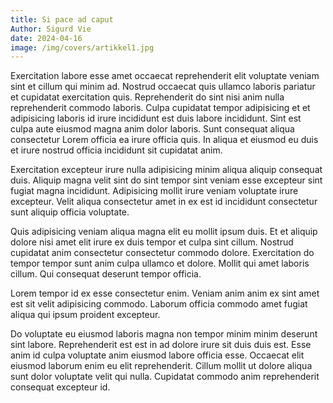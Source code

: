 ```yaml
---
title: Si pace ad caput
Author: Sigurd Vie
date: 2024-04-16
image: /img/covers/artikkel1.jpg
---
```


<script setup>
import ArtikkelHero from '../components/ArtikkelHero.vue';
</script>

<ArtikkelHero 
  title="Si pace ad caput"
  image="/img/covers/artikkel1.jpg" 
/>

Exercitation labore esse amet occaecat reprehenderit elit voluptate veniam sint et cillum qui minim ad. Nostrud occaecat quis ullamco laboris pariatur et cupidatat exercitation quis. Reprehenderit do sint nisi anim nulla reprehenderit commodo laboris. Culpa cupidatat tempor adipisicing et et adipisicing laboris id irure incididunt est duis labore incididunt. Sint est culpa aute eiusmod magna anim dolor laboris. Sunt consequat aliqua consectetur Lorem officia ea irure officia quis. In aliqua et eiusmod eu duis et irure nostrud officia incididunt sit cupidatat anim.

Exercitation excepteur irure nulla adipisicing minim aliqua aliquip consequat duis. Aliquip magna velit sint do sint tempor sint veniam esse excepteur sint fugiat magna incididunt. Adipisicing mollit irure veniam voluptate irure excepteur. Velit aliqua consectetur amet in ex est id incididunt consectetur sunt aliquip officia voluptate.

Quis adipisicing veniam aliqua magna elit eu mollit ipsum duis. Et et aliquip dolore nisi amet elit irure ex duis tempor et culpa sint cillum. Nostrud cupidatat anim consectetur consectetur commodo dolore. Exercitation do tempor tempor sunt anim culpa ullamco et dolore. Mollit qui amet laboris cillum. Qui consequat deserunt tempor officia.

Lorem tempor id ex esse consectetur enim. Veniam anim anim ex sint amet est sit velit adipisicing commodo. Laborum officia commodo amet fugiat aliqua qui ipsum proident excepteur.

Do voluptate eu eiusmod laboris magna non tempor minim minim deserunt sint labore. Reprehenderit est est in ad dolore irure sit duis duis est. Esse anim id culpa voluptate anim eiusmod labore officia esse. Occaecat elit eiusmod laborum enim eu elit reprehenderit. Cillum mollit ut dolore aliqua sunt dolor voluptate velit qui nulla. Cupidatat commodo anim reprehenderit consequat excepteur id.